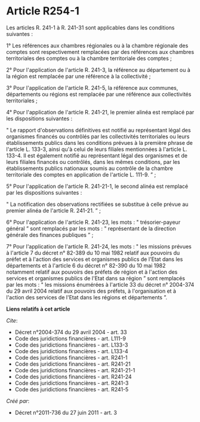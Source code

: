 # Article R254-1

Les articles R. 241-1 à R. 241-31 sont applicables dans les conditions suivantes : 

1° Les références aux chambres régionales ou à la chambre régionale des comptes sont respectivement remplacées par des
références aux chambres territoriales des comptes ou à la chambre territoriale des comptes ; 

2° Pour l'application de l'article R. 241-3, la référence au département ou à la région est remplacée par une référence à la
collectivité ; 

3° Pour l'application de l'article R. 241-5, la référence aux communes, départements ou régions est remplacée par une
référence aux collectivités territoriales ; 

4° Pour l'application de l'article R. 241-21, le premier alinéa est remplacé par les dispositions suivantes : 

" Le rapport d'observations définitives est notifié au représentant légal des organismes financés ou contrôlés par les
collectivités territoriales ou leurs établissements publics dans les conditions prévues à la première phrase de l'article L.
133-3, ainsi qu'à celui de leurs filiales mentionnées à l'article L. 133-4. Il est également notifié au représentant légal
des organismes et de leurs filiales financés ou contrôlés, dans les mêmes conditions, par les établissements publics
nationaux soumis au contrôle de la chambre territoriale des comptes en application de l'article L. 111-9. ” ; 

5° Pour l'application de l'article R. 241-21-1, le second alinéa est remplacé par les dispositions suivantes : 

" La notification des observations rectifiées se substitue à celle prévue au premier alinéa de l'article R. 241-21. ” ; 

6° Pour l'application de l'article R. 241-23, les mots : " trésorier-payeur général ” sont remplacés par les mots : "
représentant de la direction générale des finances publiques ” ; 

7° Pour l'application de l'article R. 241-24, les mots : " les missions prévues à l'article 7 du décret n° 82-389 du 10 mai
1982 relatif aux pouvoirs du préfet et à l'action des services et organismes publics de l'Etat dans les départements et à
l'article 6 du décret n° 82-390 du 10 mai 1982 notamment relatif aux pouvoirs des préfets de région et à l'action des
services et organismes publics de l'Etat dans sa région ” sont remplacés par les mots : " les missions énumérées à l'article
33 du décret n° 2004-374 du 29 avril 2004 relatif aux pouvoirs des préfets, à l'organisation et à l'action des services de
l'Etat dans les régions et départements ”.

**Liens relatifs à cet article**

_Cite_:

  - Décret n°2004-374 du 29 avril 2004 - art. 33
  - Code des juridictions financières - art. L111-9
  - Code des juridictions financières - art. L133-3
  - Code des juridictions financières - art. L133-4
  - Code des juridictions financières - art. R241-1
  - Code des juridictions financières - art. R241-21
  - Code des juridictions financières - art. R241-21-1
  - Code des juridictions financières - art. R241-24
  - Code des juridictions financières - art. R241-3
  - Code des juridictions financières - art. R241-5

_Créé par_:

  - Décret n°2011-736 du 27 juin 2011 - art. 3
